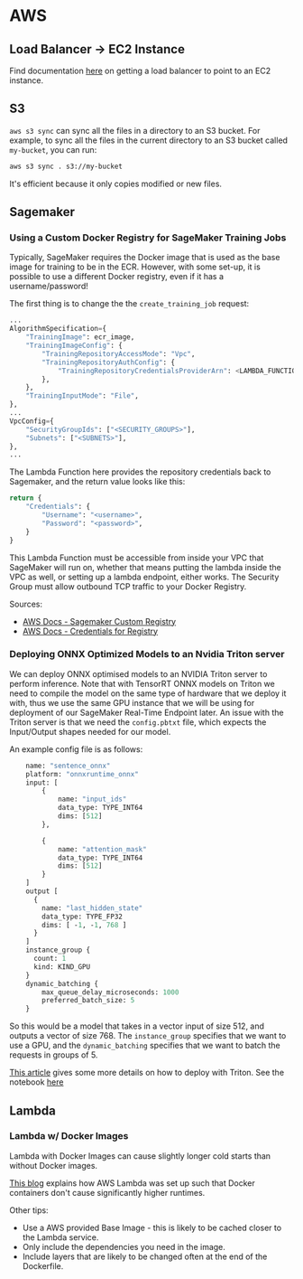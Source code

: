 # AWS

## Load Balancer -> EC2 Instance

Find documentation [here](https://docs.aws.amazon.com/elasticloadbalancing/latest/classic/elb-getting-started.html) on getting a load balancer to point to an EC2 instance.

## S3

`aws s3 sync` can sync all the files in a directory to an S3 bucket. For example, to sync all the files in the current directory to an S3 bucket called `my-bucket`, you can run:

```bash
aws s3 sync . s3://my-bucket
```

It's efficient because it only copies modified or new files.

## Sagemaker

### Using a Custom Docker Registry for SageMaker Training Jobs

Typically, SageMaker requires the Docker image that is used as the base image for training to be in the ECR. However, with some set-up, it is possible to use a different Docker registry, even if it has a username/password!

The first thing is to change the the `create_training_job` request:

```python
...
AlgorithmSpecification={
    "TrainingImage": ecr_image,
    "TrainingImageConfig": {
        "TrainingRepositoryAccessMode": "Vpc",
        "TrainingRepositoryAuthConfig": {
            "TrainingRepositoryCredentialsProviderArn": <LAMBDA_FUNCTION_ARN> # 
        },
    },
    "TrainingInputMode": "File",
},
...
VpcConfig={
    "SecurityGroupIds": ["<SECURITY_GROUPS>"],
    "Subnets": ["<SUBNETS>"],
},
...
```

The Lambda Function here provides the repository credentials back to Sagemaker, and the return value looks like this:

```python
return {
    "Credentials": {
        "Username": "<username>",
        "Password": "<password>",
    }
}
```

This Lambda Function must be accessible from inside your VPC that SageMaker will run on, whether that means putting the lambda inside the VPC as well, or setting up a lambda endpoint, either works. The Security Group must allow outbound TCP traffic to your Docker Registry.


Sources:
- [AWS Docs - Sagemaker Custom Registry](https://docs.aws.amazon.com/sagemaker/latest/dg/docker-containers-adapt-your-own-private-registry.html)
- [AWS Docs - Credentials for Registry](https://docs.aws.amazon.com/sagemaker/latest/dg/docker-containers-adapt-your-own-private-registry-authentication.html)

### Deploying ONNX Optimized Models to an Nvidia Triton server

We can deploy ONNX optimised models to an NVIDIA Triton server to perform inference. Note that with TensorRT ONNX models on Triton we need to compile the model on the same type of hardware that we deploy it with, thus we use the same GPU instance that we will be using for deployment of our SageMaker Real-Time Endpoint later. An issue with the Triton server is that we need the `config.pbtxt` file, which expects the Input/Output shapes needed for our model.

An example config file is as follows:
```protobuf
    name: "sentence_onnx"
    platform: "onnxruntime_onnx"
    input: [
        {
            name: "input_ids"
            data_type: TYPE_INT64
            dims: [512]
        },

        {
            name: "attention_mask"
            data_type: TYPE_INT64
            dims: [512]
        }
    ]
    output [
      {
        name: "last_hidden_state"
        data_type: TYPE_FP32
        dims: [ -1, -1, 768 ]
      }
    ]
    instance_group {
      count: 1
      kind: KIND_GPU
    }
    dynamic_batching {
        max_queue_delay_microseconds: 1000
        preferred_batch_size: 5
    }
```

So this would be a model that takes in a vector input of size 512, and outputs a vector of size 768. The `instance_group` specifies that we want to use a GPU, and the `dynamic_batching` specifies that we want to batch the requests in groups of 5.

[This article](https://aws.plainenglish.io/deploying-transformers-onnx-models-on-amazon-sagemaker-7689e8710328) gives some more details on how to deploy with Triton. See the notebook [here](https://github.com/RamVegiraju/SageMaker-Deployment/blob/master/RealTime/Multi-Model-Endpoint/Triton-MME-GPU/triton-mme-onnx-embeddings.ipynb?source=post_page-----7689e8710328--------------------------------)

## Lambda

### Lambda w/ Docker Images

Lambda with Docker Images can cause slightly longer cold starts than without Docker images.

[This blog](https://brooker.co.za/blog/2023/05/23/snapshot-loading.html) explains how AWS Lambda was set up such that Docker containers don't cause significantly higher runtimes.

Other tips:
- Use a AWS provided Base Image - this is likely to be cached closer to the Lambda service.
- Only include the dependencies you need in the image.
- Include layers that are likely to be changed often at the end of the Dockerfile.

